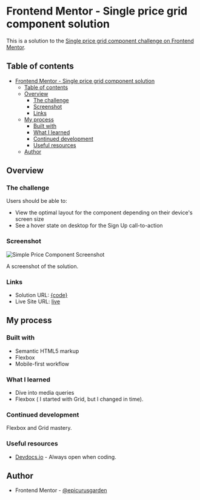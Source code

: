 # Frontend Mentor - Single price grid component solution

This is a solution to the [Single price grid component challenge on Frontend Mentor](https://www.frontendmentor.io/challenges/single-price-grid-component-5ce41129d0ff452fec5abbbc).

## Table of contents

- [Frontend Mentor - Single price grid component solution](#frontend-mentor---single-price-grid-component-solution)
  - [Table of contents](#table-of-contents)
  - [Overview](#overview)
    - [The challenge](#the-challenge)
    - [Screenshot](#screenshot)
    - [Links](#links)
  - [My process](#my-process)
    - [Built with](#built-with)
    - [What I learned](#what-i-learned)
    - [Continued development](#continued-development)
    - [Useful resources](#useful-resources)
  - [Author](#author)

## Overview

### The challenge

Users should be able to:

- View the optimal layout for the component depending on their device's screen size
- See a hover state on desktop for the Sign Up call-to-action

### Screenshot

![Simple Price Component Screenshot](./images/Screenshot_Single-Price-Grid-Component.png)

A screenshot of the solution.

### Links

- Solution URL: [{code}](https://github.com/heterotopia52/front-End-Mentor/blob/master/single-price-grid-component/index.html)
- Live Site URL: [live](https://heterotopia52.github.io/front-End-Mentor/single-price-grid-component/index.html)

## My process

### Built with

- Semantic HTML5 markup
- Flexbox
- Mobile-first workflow

### What I learned

- Dive into media queries
- Flexbox ( I started with Grid, but I changed in time).

### Continued development

Flexbox and Grid mastery.

### Useful resources

- [Devdocs.io](https://devdocs.io) - Always open when coding.

## Author

- Frontend Mentor - [@epicurusgarden](https://www.frontendmentor.io/profile/epicurusgarden)

